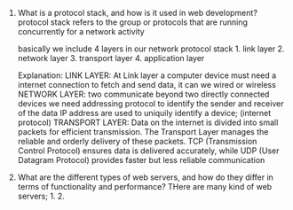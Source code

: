 1. What is a protocol stack, and how is it used in web development?
    protocol stack refers to the group or protocols that are running concurrently for a network activity

    basically we include 4 layers in our network protocol stack
        1. link layer
        2. network layer
        3. transport layer
        4. application layer

    
    Explanation: 
        LINK LAYER: At Link layer a computer device must need a internet connection to fetch and send data, it can we wired or wireless
        NETWORK LAYER: two communicate beyond two directly connected devices we need addressing protocol to identify the sender and receiver of the data
        IP address are used to uniquily identify a device; (internet protocol)
        TRANSPORT LAYER:  Data on the internet is divided into small packets for efficient transmission. The Transport Layer manages the reliable and orderly delivery of these packets. TCP (Transmission Control Protocol) ensures data is delivered accurately, while UDP (User Datagram Protocol) provides faster but less reliable communication 


2. What are the different types of web servers, and how do they differ in terms of functionality and performance?
    THere are many kind of web servers;
        1.
        2. 